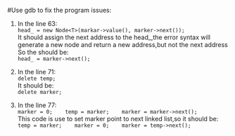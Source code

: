 #Use gdb to fix the program
  issues:

1. In the line 63:   
        `head_ = new Node<T>(markar->value(), marker->next());`   
          It should assign the next address to the head_,the error syntax will generate a new node and return a new address,but not the next address
          So the should be:   
          `head_ = marker->next();`   
 
2. In the line 71:   
         `delete temp;`   
         It should be:   
         `delete marker;`   
 
3. In the line 77:   
         `marker = 0;   
          temp = marker;   
          marker = marker->next();`   
          This code is use to set marker point to next linked list,so it should be:   
          `temp = marker;   
           marker = 0;   
      marker = temp->next();`   